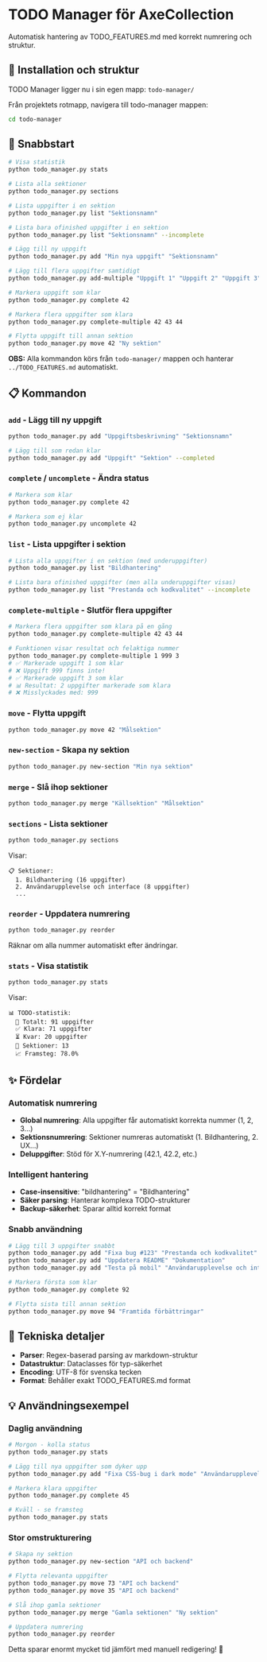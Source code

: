 # TODO Manager för AxeCollection

Automatisk hantering av TODO_FEATURES.md med korrekt numrering och struktur.

## 📁 Installation och struktur

TODO Manager ligger nu i sin egen mapp: `todo-manager/`

Från projektets rotmapp, navigera till todo-manager mappen:
```bash
cd todo-manager
```

## 🚀 Snabbstart

```bash
# Visa statistik
python todo_manager.py stats

# Lista alla sektioner
python todo_manager.py sections

# Lista uppgifter i en sektion  
python todo_manager.py list "Sektionsnamn"

# Lista bara ofinished uppgifter i en sektion
python todo_manager.py list "Sektionsnamn" --incomplete

# Lägg till ny uppgift
python todo_manager.py add "Min nya uppgift" "Sektionsnamn"

# Lägg till flera uppgifter samtidigt
python todo_manager.py add-multiple "Uppgift 1" "Uppgift 2" "Uppgift 3" "Sektionsnamn"

# Markera uppgift som klar
python todo_manager.py complete 42

# Markera flera uppgifter som klara
python todo_manager.py complete-multiple 42 43 44

# Flytta uppgift till annan sektion
python todo_manager.py move 42 "Ny sektion"
```

**OBS:** Alla kommandon körs från `todo-manager/` mappen och hanterar `../TODO_FEATURES.md` automatiskt.

## 📋 Kommandon

### `add` - Lägg till ny uppgift
```bash
python todo_manager.py add "Uppgiftsbeskrivning" "Sektionsnamn"

# Lägg till som redan klar
python todo_manager.py add "Uppgift" "Sektion" --completed
```

### `complete` / `uncomplete` - Ändra status
```bash
# Markera som klar
python todo_manager.py complete 42

# Markera som ej klar
python todo_manager.py uncomplete 42
```

### `list` - Lista uppgifter i sektion
```bash
# Lista alla uppgifter i en sektion (med underuppgifter)
python todo_manager.py list "Bildhantering"

# Lista bara ofinished uppgifter (men alla underuppgifter visas)
python todo_manager.py list "Prestanda och kodkvalitet" --incomplete
```

### `complete-multiple` - Slutför flera uppgifter
```bash
# Markera flera uppgifter som klara på en gång
python todo_manager.py complete-multiple 42 43 44

# Funktionen visar resultat och felaktiga nummer
python todo_manager.py complete-multiple 1 999 3
# ✅ Markerade uppgift 1 som klar
# ❌ Uppgift 999 finns inte!
# ✅ Markerade uppgift 3 som klar
# 📊 Resultat: 2 uppgifter markerade som klara
# ❌ Misslyckades med: 999
```

### `move` - Flytta uppgift
```bash
python todo_manager.py move 42 "Målsektion"
```

### `new-section` - Skapa ny sektion
```bash
python todo_manager.py new-section "Min nya sektion"
```

### `merge` - Slå ihop sektioner
```bash
python todo_manager.py merge "Källsektion" "Målsektion"
```

### `sections` - Lista sektioner
```bash
python todo_manager.py sections
```
Visar:
```
📋 Sektioner:
  1. Bildhantering (16 uppgifter)
  2. Användarupplevelse och interface (8 uppgifter)
  ...
```

### `reorder` - Uppdatera numrering
```bash
python todo_manager.py reorder
```
Räknar om alla nummer automatiskt efter ändringar.

### `stats` - Visa statistik
```bash
python todo_manager.py stats
```
Visar:
```
📊 TODO-statistik:
  📝 Totalt: 91 uppgifter
  ✅ Klara: 71 uppgifter
  ⏳ Kvar: 20 uppgifter
  📁 Sektioner: 13
  📈 Framsteg: 78.0%
```

## ✨ Fördelar

### Automatisk numrering
- **Global numrering**: Alla uppgifter får automatiskt korrekta nummer (1, 2, 3...)
- **Sektionsnumrering**: Sektioner numreras automatiskt (1. Bildhantering, 2. UX...)
- **Deluppgifter**: Stöd för X.Y-numrering (42.1, 42.2, etc.)

### Intelligent hantering
- **Case-insensitive**: "bildhantering" = "Bildhantering"
- **Säker parsing**: Hanterar komplexa TODO-strukturer
- **Backup-säkerhet**: Sparar alltid korrekt format

### Snabb användning
```bash
# Lägg till 3 uppgifter snabbt
python todo_manager.py add "Fixa bug #123" "Prestanda och kodkvalitet"
python todo_manager.py add "Uppdatera README" "Dokumentation"  
python todo_manager.py add "Testa på mobil" "Användarupplevelse och interface"

# Markera första som klar
python todo_manager.py complete 92

# Flytta sista till annan sektion
python todo_manager.py move 94 "Framtida förbättringar"
```

## 🔧 Tekniska detaljer

- **Parser**: Regex-baserad parsing av markdown-struktur
- **Datastruktur**: Dataclasses för typ-säkerhet
- **Encoding**: UTF-8 för svenska tecken
- **Format**: Behåller exakt TODO_FEATURES.md format

## 💡 Användningsexempel

### Daglig användning
```bash
# Morgon - kolla status
python todo_manager.py stats

# Lägg till nya uppgifter som dyker upp
python todo_manager.py add "Fixa CSS-bug i dark mode" "Användarupplevelse och interface"

# Markera klara uppgifter
python todo_manager.py complete 45

# Kväll - se framsteg
python todo_manager.py stats
```

### Stor omstrukturering
```bash
# Skapa ny sektion
python todo_manager.py new-section "API och backend"

# Flytta relevanta uppgifter
python todo_manager.py move 73 "API och backend"
python todo_manager.py move 35 "API och backend"

# Slå ihop gamla sektioner
python todo_manager.py merge "Gamla sektionen" "Ny sektion"

# Uppdatera numrering
python todo_manager.py reorder
```

Detta sparar enormt mycket tid jämfört med manuell redigering! 🎯 